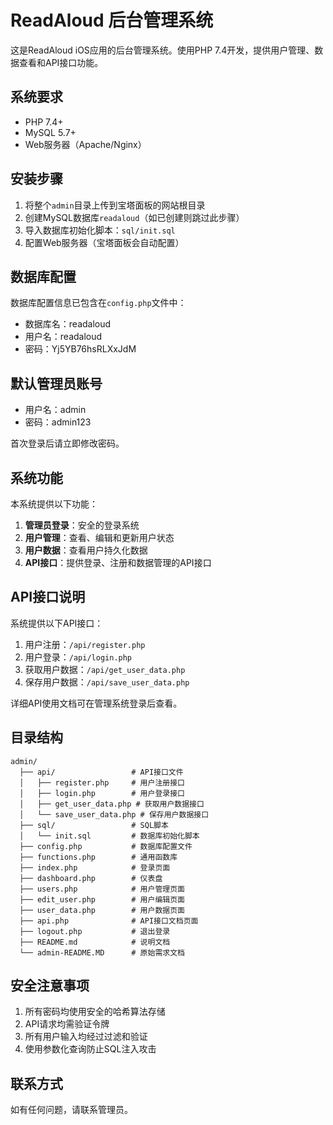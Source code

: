 # ReadAloud 后台管理系统

这是ReadAloud iOS应用的后台管理系统。使用PHP 7.4开发，提供用户管理、数据查看和API接口功能。

## 系统要求

- PHP 7.4+
- MySQL 5.7+
- Web服务器（Apache/Nginx）

## 安装步骤

1. 将整个`admin`目录上传到宝塔面板的网站根目录
2. 创建MySQL数据库`readaloud`（如已创建则跳过此步骤）
3. 导入数据库初始化脚本：`sql/init.sql`
4. 配置Web服务器（宝塔面板会自动配置）

## 数据库配置

数据库配置信息已包含在`config.php`文件中：

- 数据库名：readaloud
- 用户名：readaloud
- 密码：Yj5YB76hsRLXxJdM

## 默认管理员账号

- 用户名：admin
- 密码：admin123

首次登录后请立即修改密码。

## 系统功能

本系统提供以下功能：

1. **管理员登录**：安全的登录系统
2. **用户管理**：查看、编辑和更新用户状态
3. **用户数据**：查看用户持久化数据
4. **API接口**：提供登录、注册和数据管理的API接口

## API接口说明

系统提供以下API接口：

1. 用户注册：`/api/register.php`
2. 用户登录：`/api/login.php`
3. 获取用户数据：`/api/get_user_data.php`
4. 保存用户数据：`/api/save_user_data.php`

详细API使用文档可在管理系统登录后查看。

## 目录结构

```
admin/
  ├── api/                 # API接口文件
  │   ├── register.php     # 用户注册接口
  │   ├── login.php        # 用户登录接口
  │   ├── get_user_data.php # 获取用户数据接口
  │   └── save_user_data.php # 保存用户数据接口
  ├── sql/                 # SQL脚本
  │   └── init.sql         # 数据库初始化脚本
  ├── config.php           # 数据库配置文件
  ├── functions.php        # 通用函数库
  ├── index.php            # 登录页面
  ├── dashboard.php        # 仪表盘
  ├── users.php            # 用户管理页面
  ├── edit_user.php        # 用户编辑页面
  ├── user_data.php        # 用户数据页面
  ├── api.php              # API接口文档页面
  ├── logout.php           # 退出登录
  ├── README.md            # 说明文档
  └── admin-README.MD      # 原始需求文档
```

## 安全注意事项

1. 所有密码均使用安全的哈希算法存储
2. API请求均需验证令牌
3. 所有用户输入均经过过滤和验证
4. 使用参数化查询防止SQL注入攻击

## 联系方式

如有任何问题，请联系管理员。 